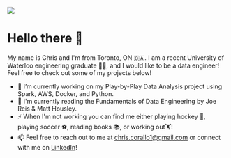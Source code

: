 <!--
**christophercorallo/christophercorallo** is a ✨ _special_ ✨ repository because its `README.md` (this file) appears on your GitHub profile.

Here are some ideas to get you started:

- 🔭 I’m currently working on ...
- 🌱 I’m currently learning ...
- 👯 I’m looking to collaborate on ...
- 🤔 I’m looking for help with ...
- 💬 Ask me about ...
- 📫 How to reach me: ...
- 😄 Pronouns: ...
- ⚡ Fun fact: ...
-->
![](https://komarev.com/ghpvc/?username=christophercorallo)

# Hello there 👋

My name is Chris and I'm from Toronto, ON 🇨🇦. I am a recent University of Waterloo engineering graduate 👨‍🎓, and I would like to be a data engineer! Feel free to check out some of my projects below!
- 🔭 I’m currently working on my Play-by-Play Data Analysis project using Spark, AWS, Docker, and Python.
- 📖 I'm currently reading the Fundamentals of Data Engineering by Joe Reis & Matt Housley.
- ⚡ When I'm not working you can find me either playing hockey 🏒, playing soccer ⚽, reading books 📚, or working out🏋️!
- 📫 Feel free to reach out to me at <a href="chris.corallo1@gmail.com">chris.corallo1@gmail.com</a> or connect with me on <a href="https://www.linkedin.com/in/christopher-corallo-99a6801a4/">LinkedIn</a>!
